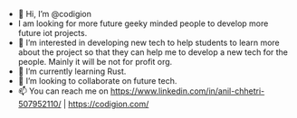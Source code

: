 - 👋 Hi, I’m @codigion
- I am looking for more future geeky minded people to develop more future iot projects.
- 👀 I’m interested in developing new tech to help students to learn more about the project so that they can help me to develop a new tech for the people. Mainly it will be not for profit org.
- 🌱 I’m currently learning Rust.
- 💞️ I’m looking to collaborate on future tech.
- 📫 You can reach me on https://www.linkedin.com/in/anil-chhetri-507952110/    |      https://codigion.com/

<!---
chtryanil/chtryanil is a ✨ special ✨ repository because its `README.md` (this file) appears on your GitHub profile.
You can click the Preview link to take a look at your changes.
--->
